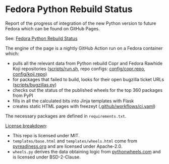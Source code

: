 # Fedora Python Rebuild Status

Report of the progress of integration of the new Python version to future Fedora which can be found on GitHub Pages.

See: [Fedora Python Rebuild Status](https://status.fedoralovespython.org/)

The engine of the page is a nightly GitHub Action run on a Fedora container which:
- pulls all the relevant data from Python rebuild Copr and Fedora Rawhide Koji repositories ([scripts/run.sh](scripts/run.sh), repo configs: [config/copr.repo](config/copr.repo), [config/koji.repo](config/koji.repo))
- for packages that failed to build, looks for their open bugzilla ticket URLs ([scripts/bugzillas.py](scripts/bugzillas.py))
- checks out the status of the published wheels for the top 360 packages from PyPI
- fills in all the calculated bits into Jinja templates with Flask
- creates static HTML pages with freezeyt ([.github/workflows/ci.yaml](.github/workflows/ci.yaml))

The necessary packages are defined in `requirements.txt`.

[License breakdown](LICENSES.txt):
- This repo is licensed under MIT.
- `templates/base.html` and `templates/wheels.html` come from [pyreadiness.org](https://github.com/di/pyreadiness/) and are licensed under Apache-2.0.
- `wheels.py` derives the data obtaining logic from [pythonwheels.com](https://pythonwheels.com/) and is licensed under BSD-2-Clause.
